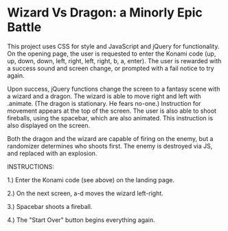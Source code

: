 # Wizard Vs Dragon: a Minorly Epic Battle

This project uses CSS for style and JavaScript and jQuery for functionality. On the opening page, the user is requested to enter the Konami code (up, up, down, down, left, right, left, right, b, a, enter). The user is rewarded with a success sound and screen change, or prompted with a fail notice to try again.

Upon success, jQuery functions change the screen to a fantasy scene with a wizard and a dragon. The wizard is able to move right and left with .animate. (The dragon is stationary. He fears no-one.) Instruction for movement appears at the top of the screen. The user is also able to shoot fireballs, using the spacebar, which are also animated. This instruction is also displayed on the screen.

Both the dragon and the wizard are capable of firing on the enemy, but a randomizer determines who shoots first. The enemy is destroyed via JS, and replaced with an explosion.

INSTRUCTIONS:

1.) Enter the Konami code (see above) on the landing page.

2.) On the next screen, a-d moves the wizard left-right.

3.) Spacebar shoots a fireball.

4.) The "Start Over" button begins everything again.